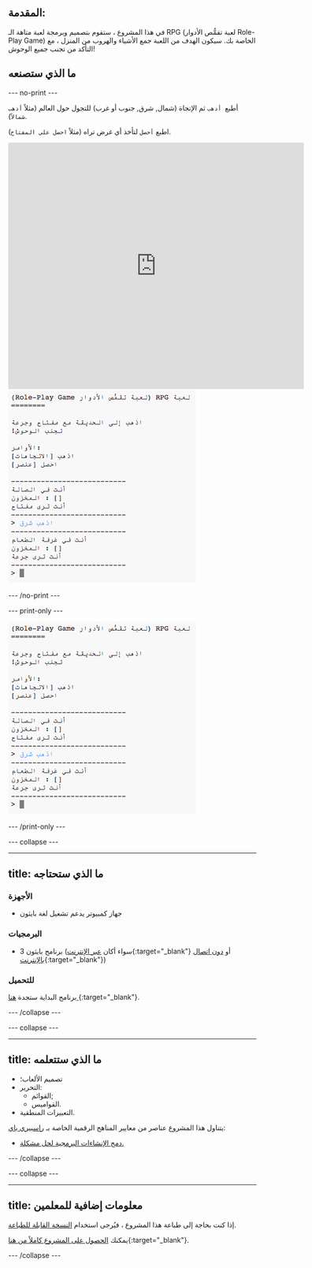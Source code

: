 ## المقدمة:

في هذا المشروع ، ستقوم بتصميم وبرمجة لعبة متاهة الـ RPG (لعبة تقمُّص الأدوار Role-Play Game) الخاصة بك. سيكون الهدف من اللعبة جمع الأشياء والهروب من المنزل ، مع التأكد من تجنب جميع الوحوش!

## ما الذي ستصنعه

\--- no-print \---

أطبع` أذهب` ثم الإتجاة (شمال, شرق, جنوب أو غرب) للتجول حول العالم (مثلاً `أذهب شمالاً`).

اطبع `أحصل` لتأخذ أي غرض تراه (مثلاً `احصل علي المفتاح`).

<div class="trinket">
  <iframe src="https://trinket.io/embed/python/8cf3d320d9?outputOnly=true&start=result" width="600" height="500" frameborder="0" marginwidth="0" marginheight="0" allowfullscreen>
  </iframe>
  <img src="images/rpg-finished.png">
</div>

\--- /no-print \---

\--- print-only \---

![المشروع كامل](images/rpg-finished.png)

\--- /print-only \---

\--- collapse \---

* * *

## title: ما الذي ستحتاجه

### الأجهزة

+ جهاز كمبيوتر يدعم تشغيل لغة بايثون

### البرمجيات

+ برنامج بايثون 3 (سواء أكان [عبر الإنترنت](https://trinket.io/){:target="_blank"} أو [دون اتصال بالإنترنت](https://www.python.org/downloads/){:target="_blank"})

### للتحميل

برنامج البداية ستجدة [هنا ](http://rpf.io/p/en/rpg-go){:target="_blank"}.

\--- /collapse \---

\--- collapse \---

* * *

## title: ما الذي ستتعلمه

+ تصميم الألعاب؛
+ التحرير: 
    + القوائم;
    + القواميس.
+ التعبيرات المنطقية.

يتناول هذا المشروع عناصر من معايير المناهج الرقمية الخاصة بـ [راسبيري باي](http://rpf.io/curriculum):

+ [دمج الإنشاءات البرمجية لحل مشكلة.](https://www.raspberrypi.org/curriculum/programming/builder)

\--- /collapse \---

\--- collapse \---

* * *

## title: معلومات إضافية للمعلمين

إذا كنت بحاجة إلى طباعة هذا المشروع ، فيُرجى استخدام [النسخة القابلة للطباعة](https://projects.raspberrypi.org/en/projects/rpg/print).

يمكنك [الحصول على المشروع كاملاً من هنا](http://rpf.io/p/en/rpg-get){:target="_blank"}.

\--- /collapse \---